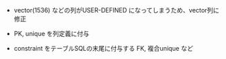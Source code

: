 - vector(1536) などの列がUSER-DEFINED になってしまうため、vector列に修正

- PK, unique を列定義に付与
- constraint をテーブルSQLの末尾に付与する
  FK, 複合unique など
